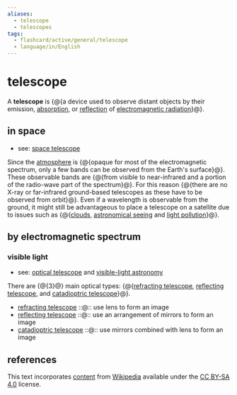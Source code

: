 ```yaml
---
aliases:
  - telescope
  - telescopes
tags:
  - flashcard/active/general/telescope
  - language/in/English
---
```


# telescope

A __telescope__ is {@{a device used to observe distant objects by their emission, [absorption](absorption%20(electromagnetic%20radiation).md), or [reflection](reflection%20(physics).md) of [electromagnetic radiation](electromagnetic%20radiation.md)}@}. <!--SR:!2025-01-31,128,290-->

## in space

- see: [space telescope](space%20telescope.md)

Since the [atmosphere](atmosphere%20of%20Earth.md) is {@{opaque for most of the electromagnetic spectrum, only a few bands can be observed from the Earth's surface}@}. These observable bands are {@{from visible to near-infrared and a portion of the radio-wave part of the spectrum}@}. For this reason {@{there are no X-ray or far-infrared ground-based telescopes as these have to be observed from orbit}@}. Even if a wavelength is observable from the ground, it might still be advantageous to place a telescope on a satellite due to issues such as {@{[clouds](cloud.md), [astronomical seeing](astronomical%20seeing.md) and [light pollution](light%20pollution.md#effect%20on%20astronomy)}@}. <!--SR:!2025-07-10,267,330!2024-11-30,83,270!2024-12-21,109,290!2025-01-23,121,290-->

## by electromagnetic spectrum

### visible light

- see: [optical telescope](optical%20telescope.md) and [visible-light astronomy](visible-light%20astronomy.md)

There are {@{3}@} main optical types: {@{[refracting telescope](refracting%20telescope.md), [reflecting telescope](reflecting%20telescope.md), and [catadioptric telescope](catadioptric%20system.md#catadioptric%20telescopes)}@}. <!--SR:!2025-06-13,248,330!2025-07-31,288,330-->

- [refracting telescope](refracting%20telescope.md) ::@:: use lens to form an image <!--SR:!2025-04-30,213,330!2025-08-09,296,330-->
- [reflecting telescope](reflecting%20telescope.md) ::@:: use an arrangement of mirrors to form an image <!--SR:!2025-06-29,262,330!2025-05-11,222,330-->
- [catadioptric telescope](catadioptric%20system.md#catadioptric%20telescopes) ::@:: use mirrors combined with lens to form an image <!--SR:!2025-05-29,219,310!2024-12-21,108,290-->

## references

This text incorporates [content](https://en.wikipedia.org/wiki/telescope) from [Wikipedia](Wikipedia.md) available under the [CC BY-SA 4.0](https://creativecommons.org/licenses/by-sa/4.0/) license.
